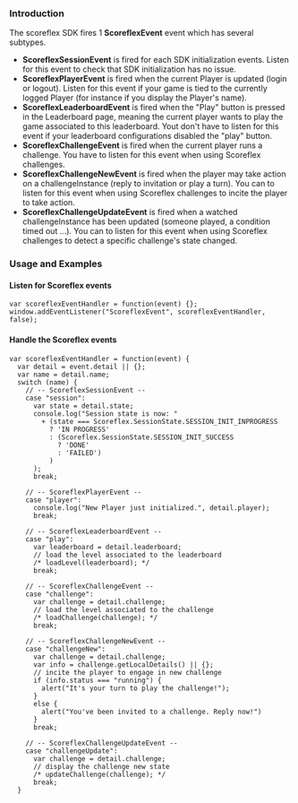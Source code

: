 ### Introduction ###

The scoreflex SDK fires 1 **ScoreflexEvent** event which has several subtypes.
- **ScoreflexSessionEvent** is fired for each SDK initialization events.
Listen for this event to check that SDK initialization has no issue.
- **ScoreflexPlayerEvent** is fired when the current Player is updated
(login or logout). Listen for this event if your game is tied to the currently
logged Player (for instance if you display the Player's name).
- **ScoreflexLeaderboardEvent** is fired when the "Play" button is pressed in the
Leaderboard page, meaning the current player wants to play the game associated
to this leaderboard. Yout don't have to listen for this event if your
leaderboard configurations disabled the "play" button.
- **ScoreflexChallengeEvent** is fired when the current player runs a challenge.
You have to listen for this event when using Scoreflex challenges.
- **ScoreflexChallengeNewEvent** is fired when the player may take action on
a challengeInstance (reply to invitation or play a turn).
You can to listen for this event when using Scoreflex challenges to incite the
player to take action.
- **ScoreflexChallengeUpdateEvent** is fired when a watched challengeInstance
has been updated (someone played, a condition timed out ...).
You can to listen for this event when using Scoreflex challenges to detect a
specific challenge's state changed.

### Usage and Examples ###

#### Listen for Scoreflex events ####

    var scoreflexEventHandler = function(event) {};
    window.addEventListener("ScoreflexEvent", scoreflexEventHandler, false);

#### Handle the Scoreflex events ####

    var scoreflexEventHandler = function(event) {
      var detail = event.detail || {};
      var name = detail.name;
      switch (name) {
        // -- ScoreflexSessionEvent --
        case "session":
          var state = detail.state;
          console.log("Session state is now: "
            + (state === Scoreflex.SessionState.SESSION_INIT_INPROGRESS
              ? 'IN PROGRESS'
              : (Scoreflex.SessionState.SESSION_INIT_SUCCESS
                ? 'DONE'
                : 'FAILED')
              )
          );
          break;

        // -- ScoreflexPlayerEvent --
        case "player":
          console.log("New Player just initialized.", detail.player);
          break;

        // -- ScoreflexLeaderboardEvent --
        case "play":
          var leaderboard = detail.leaderboard;
          // load the level associated to the leaderboard
          /* loadLevel(leaderboard); */
          break;

        // -- ScoreflexChallengeEvent --
        case "challenge":
          var challenge = detail.challenge;
          // load the level associated to the challenge
          /* loadChallenge(challenge); */
          break;

        // -- ScoreflexChallengeNewEvent --
        case "challengeNew":
          var challenge = detail.challenge;
          var info = challenge.getLocalDetails() || {};
          // incite the player to engage in new challenge
          if (info.status === "running") {
            alert("It's your turn to play the challenge!");
          }
          else {
            alert("You've been invited to a challenge. Reply now!")
          }
          break;

        // -- ScoreflexChallengeUpdateEvent --
        case "challengeUpdate":
          var challenge = detail.challenge;
          // display the challenge new state
          /* updateChallenge(challenge); */
          break;
      }
